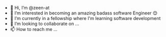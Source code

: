 - 👋 Hi, I’m @zeen-at
- 👀 I’m interested in becoming an amazing badass software Engineer 😊
- 🌱 I’m currently in a fellowship where I'm learning software development 
- 💞️ I’m looking to collaborate on ...
- 📫 How to reach me ...

<!---
zeen-at/zeen-at is a ✨ special ✨ repository because its `README.md` (this file) appears on your GitHub profile.
You can click the Preview link to take a look at your changes.
--->

